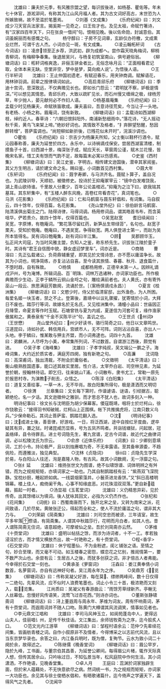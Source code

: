 <!-- { "loadSidebar": true } -->
　　沈雄曰：廉夫於元季，有风雅宗盟之望，每识拔後进，如杨基、瞿佑等。年未七十休官，游淞泖间，有称其为江山风月福人者。其为古文词好高古，末世恐为人所嫉致祸，故不至滥於笔墨焉。
　　○刘基《文成集》
　　《乐府纪闻》曰：刘文成少习天官兵法家言。揭奚斯一见奇之，曰王佐才也。及见太祖，命赋竹箸诗，有“汉家四百年天下，只在张良一借间”句。恨相见晚。後以佐命勋，封诚意伯。其词虽婉丽而有感慨之句。
　　杨守醇曰：子房不见词章，玄龄仅办符檄，文成熏业烂然，可谓千古人杰。小词亦见一斑，有文成集。
　　○凌云翰柘轩词
　　《古今词话》曰：凌彦领至正乡荐，洪武初，辟为成都ヘ。尝作霜天晓角梅词，柳梢青柳词，有梅柳争春集。後退居吴兴，与杨复初筑室南山，俱号避俗翁。
　　《柳塘词话》曰：柘轩词格爽逸，非俪玉骈金者比，无俗念咏月云：“正面相看君记取，全体本来无缺。空里非空，梦中是梦，莫向痴人说”。为悟後人语。
　　○王行半轩词
　　沈雄曰：王止仲国初遗老，有赋迎春乐，用夹钟商调。赋解语花，用林钟羽调。前辈之按律填词如此。
　　○高启青邱乐府
　　《柳塘词话》曰：季迪十宫词，思深致远，不仅典赡见长也。即如长门怨云：“君明犹不察，妒极是情深。”可以想见其情思。青邱乐府，大致以疏旷见长，而石州慢又缠绵之极，绿杨芳草，年少抛人，晏元献何必不作妇人语。
　　○杨基眉庵集
　　《乐府纪闻》曰：孟载少时见杨廉夫，命赋铁笛歌成。廉夫喜曰，吾意诗径荒矣，今当让子一头地。有老杨、小杨之称。眉庵词，饶有新致。
　　《柳塘词话》曰：孟载诗如西湖柳枝，绰约近人。春草诗：“六朝旧恨斜阳外，南浦新愁细雨中。”落花诗，“无人摇动秋千索，黄鸟飞来架上啼。”绝妙好词也。其情致不及格者，“扌弃醉望愁醒，愁因醉转增”，菩萨蛮调也。“尚短柳如新折後，已残花似未开时”，浣溪沙调也。
　　○瞿佑
　　《乐府纪闻》曰：宗吉少为杨廉夫所知，父士衡以鞋杯行酒令，赋沁园春称善，廉夫为延誉於四方。永乐中，以诗祸谪戍保安。尝居西湖富清楼，制摸鱼子十首，曰西湖十景，梅深张子成，赋应天长，草窗周公谨，赋木兰花慢，皆晚宋名家。惜工夫有馀而气韵不足，故每篇末必寓以伤感焉。
　　○史鉴《西村集》
　　《柳塘词话》曰：吴江史鉴，字明古。相传建文逊国後，潜幸其家阅鉴。其父方生明古，请於建文命之名，赐曰鉴。小词数首见西村集。
　　○聂大年《东轩词》
　　《乐府纪闻》曰：聂字寿卿，与马洪齐名。聂赋卜算子，盖自况也。为武陵训导，天顺初，被徵修史。投诗於王抑庵冢宰云：“镜中白发难饶我，湖上青山欲待谁。千里故人分橐少，百年公论盖棺迟。”抑庵为之泣下曰，欲我铭其墓耳。其东轩集中，有“玉楼人醉东风晚，高卷红帘看杏花”，真词笔也。
　　○马洪《花影集》
　　《乐府纪闻》曰：仁和马鹤窗与聂东轩倡和，有词集。马自叙云，四十馀年，仅得百篇，名花影集。
　　《尧山堂外纪》曰：徐伯龄言马鹤窗、陆清溪俱出菊庄之门。陆得诗律，马得词调。杨用修词品，谓其皓首韦布，而含英咀华，俨若贵介。故四十馀年，仅得百篇也。
　　○吴宽赵宽
　　耆旧续闻曰：吴宽，字原博，有匏庵词。“繁花落尽留红药，新笋丛生带绿苔”，名句也。赵宽子栗夫，受知於匏庵。匏庵曰，不遇吴宽，争得赵宽。两人俱登进士第一，而赵为吴所本皆得名。吴有词曰匏庵集，赵有词曰半江集。
　　○顾
　　吴郡顾华玉，弘正间大司寇，为当时风雅主盟，负知人之鉴，称东桥先生。识拔张江陵於童子时。其诗有“君王自信图中貌，静女虚迎梦里车”。词亦近是。
　　○商辂
　　曹溶曰：先正弘载诸公，负荷鼎辅重望，即其见於文情诗思，亦不愿以庸滥争长。故其为小词也，明净简练，亦复沾沾自喜。至今读其旅情、春暮、秋月、退食篇什，不堕时趋，自有殊致。
　　○杨慎
　　成都杨用修，正德辛未第一人。因辨礼谪戍沪州，号为淹博。所辑词品、百明珠、词林万选诸种，亦词家功臣也。所作极典赡而少生动，正李于鳞所云铜山金埒之句，雕绘满前者也。夫人黄氏，亦有寄外巫山一段云、旅思满庭芳数阕，流诵於世。［（案杨慎谪戍永昌）］
　　○夏言《桂洲集》
　　《柳塘词话》曰：文愍少时，侍父於临清宦邸，出外渔色，为人所困。每爱名姬一块玉者，禁之不止。登第後，嘉靖中以议礼骤擢，犹寄情於小词，大拜日不废也。踏莎行等词，故嫁名於无名氏，又见桂洲集中。涌幢小品曰：世庙因正月降雪，命夏言等作时玉赋。石塘曾铣与夏为内戚，夏遂信为河套可复，缘作渔家傲属和之。黄泰泉有“千金不买陈平计”句，盖讥之也。
　　○王世贞《州词》（王世懋）
　　尧山堂外纪曰：州少好读书，骆行简奇之曰，他日以文章鸣世。汪道昆曰，诗如孙武、韩信用兵，宫嫔市人，无不可阵。词则沾沾自喜，亦出人一头地。李于鳞曰，惟某敢与狎主齐盟，而小词弗逮也。词四十九首。
　　沈雄曰：弟麟洲，人尽呼为小美，奉常集所列词，不过数首。自谓游江西後，颇觉有进。
　　○吴子孝《海峰集》
　　沈雄曰：子孝字纯叔，吴文端公一鹏之子。海峰词集，大约近於质实者，满庭芳四阕，独有新艳之句。
　　○高濂
　　沈词隐曰：高深甫词，独出清裁，不附会於庸俗者。
　　○文徵明
　　《太平清话》曰：衡山极熟胜国遗事，能口述其故实里居。性介洁，太宰乔白岩、司空林见素，为延誉於朝，授翰林待诏。即乞归，往来姚山Т浦。小词散布，隶书尤工，常勒一原先於报恩村寺。为演教子削去，众惜之。
　　○陈淳《白阳集》
　　《太平清话》曰：道复又善绘事，一草一木，无不毕肖。故白阳集所得句，极是潇洒而又明切者。
　　○徐渭
　　兰皋集曰：文长每下第时，作谐谑语、谜语，引经据古，聪颖绝伦。名一夕话。其文逊徵仲之雅驯，而才思总不犹人也，故词多刻入一种。
　　明诗纪事曰：徐文长与沈明臣为胡少保幕客。倭寇既靖，咽将士於烂柯山，徐作铙歌云：“接得羽书知破贼，烂柯山上正围棋。帐下共推擒虎将，江南只数义乌兵。”少保命勒石。其词止菩萨蛮、鹊踏花翻入选。
　　○沈
　　《明诗纪事》曰；沈成进士後，善音律，好游戏。一日，将泛西湖，途中自按红牙度曲，逻卒疑其有异，置之狱。时诸昆咸历显秩，号为五凤齐鸣者。共诣钱塘狱，问起居，冠盖络绎，县令待罪去。进士号词隐先生，著九宫谱，定古今词谱，故近代之曲律词调，必以松陵沈氏为宗云。
　　○俞彦《近体乐府》
　　《词衷》曰：少卿刻意填词，工於小令。持论极严，且以刻烛赓唱为奇，不无率露语。至其备审源委，不趋佻险，而遵雅淡，独见典型。
　　○沈林《贞隐词》
　　徐曰：贞隐先生学深於易，与白阳山人往还，洵是嘉隆人物，有古风。故其小词数阕，无一浮靡之句。
　　○张纟延
　　沈雄曰：维扬张世文为图谱，绝不似啸馀谱、词体明辨之有舛错，而为之规规矩矩，亦填词家之一助也。乃其自制鹊踏枝有云：“紫燕双飞深院静。宝枕纱厨，睡起娇如病。一线碧烟萦藻井。小鬟茶进龙香饼。”又“斜日高楼明锦幕。楼上佳人，痴倚阑干角。心事不知缘底恶。对花珠泪双双落。”更自新蕴藉，振起一时者。
　　○汤显祖《玉茗堂词》
　　沈雄曰：义仍精思异彩，见於传奇。出其馀绪以为填词。後人犹咏其回文，必指为义仍杰作也。
　　○张杞和《花间集》
　　《词统》曰：西蜀南唐而下，独开北宋之垒，又转为南宋之派，花间致语，几於尽矣。黄陂张迂公，得起而全和之，使人不流於庸滥之句，谓非其大力与。
　　○刘荣嗣《简斋集》
　　沈雄曰：刘司空忠而被谤，三年请室，故生平多牢落傺语，有简斋集。人谓其中秋踏莎行，花明而月白者，如其人也。昔人谓陈简斋无住词，语意超绝，可摩坡仙之垒。吾於刘简斋亦云然。
　　○茅维《十赍堂词》
　　沈雄曰：盛明以帖括之馀，而涉为诗词者，十不一工。孝若独浸淫於古，而才情又横放杰出，故一时艳称之，有十赍堂词。
　　○程<香孚>《石交堂词》
　　沈雄曰：休宁程墨仙，不为金粉遮，闺と铺张之语。至情之句，妙合至理，而又毫不可动。如玉楼春之密怨，蝶恋花之忆别，推闺情第一，要不数严次山也。余尝有云：生居古人之後，而犹多创获之词，非才倍古人者弗能。今幸得於石交堂一刻也。
　　○黄承圣《萝窗词》
　　汪森曰：娄江黄奉倩小词数首，名萝窗词，亦自有远神好句者。吴江周永年为之序。
　　○吴鼎芳《览集》
　　《柳塘词话》曰：传称吴凝父好游，每在莫、缥缈两峰间，数十日仅得一二绝句。先辈风流，应不似时人浪费笔墨也。词止小令三十首，极浓艳而又刻入，载览集。
　　江尚质曰：吴凝父有春游曲云：“雨馀芳草绿新齐。亭榭无人丝幕低。忽慢好风传语笑，流莺飞过杏花西。”则诗亦词也。
　　○董斯张静啸斋词
　　《柳塘词话》曰：浔上董遐周与周永年、茅维为词友。周有怀响斋词，茅有十赍堂词，而遐周词并不随人口吻。陈黄门大樽谓其风流调笑，情事如见者也。
　　○李元鼎文江唱和
　　沈雄曰：李司马风神玉立，如阆苑蓬岛中人，更得远山夫人，佳丽唱讠州，足传千秋佳话。文江集出，余师钱牧斋为之序，迄今脍炙人口。
　　○范文光内江游草
　　《柳塘词话》曰：邹程村语余云：范仲ウ先辈续花间集，皆画舫青楼之词。自作小叙原非不及情者，今得博采之以志前代风流，且以当东京梦华录也。余答之曰，内江备兵明时，既为僧，复殉节。云水为致小词二十阕於余，故得述之。
　　○陈继儒《晚香堂词》
　　《柳塘词话》曰：眉公早岁，隐於九峰，工书画，与董宗伯其昌善，为延誉公卿间。每得眉公片楮，辄作天际真人想，但传其居佘山，只吟咏过日，不知弘景当年，松风庭院中作何生活。其小词潇洒，不作艳语，见晚香堂集。
　　○卓人月
　　王庭曰：蕊渊於词家独辟生面，但於宋人蕴藉处，不无快意欲尽之病。然词统一书，为之规规而矩矩，亦词家一大功臣也。余见其与徐士俊栖水倡和，有晤歌诸篇什。迄今倚声之学遍天下，盖得风气之先者。
　　○沈闻华
